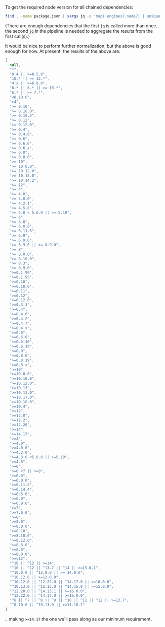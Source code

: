 To get the required node version for all chained dependencies:

```sh
find . -name package.json | xargs jq -s 'map(.engines?.node?) | unique' | jq -s 'flatten | unique'
```

(There are enough dependencies that the first `jq` is called more than once...
the second `jq` in the pipeline is needed to aggregate the results from the
first call(s).)

It would be nice to perform further normalization, but the above is good enough
for now. At present, the results of the above are:

```javascript
[
  null,
  "*",
  "0.4 || >=0.5.8",
  "10.* || >= 12.*",
  "4.x || >=6.0.0",
  "6.* || 8.* || >= 10.*",
  "6.* || >= 7.*",
  "<8.10.0",
  ">4",
  ">= 0.10",
  ">= 0.10.0",
  ">= 0.10.5",
  ">= 0.12",
  ">= 0.12.0",
  ">= 0.4",
  ">= 0.4.0",
  ">= 0.6",
  ">= 0.6.0",
  ">= 0.6.x",
  ">= 0.8",
  ">= 0.8.0",
  ">= 10",
  ">= 10.0.0",
  ">= 10.12.0",
  ">= 10.13.0",
  ">= 10.14.2",
  ">= 12",
  ">= 4",
  ">= 4.0",
  ">= 4.0.0",
  ">= 4.2.1",
  ">= 4.5.0",
  ">= 4.8 < 5.0.0 || >= 5.10",
  ">= 6",
  ">= 6.0",
  ">= 6.0.0",
  ">= 6.11.5",
  ">= 6.9",
  ">= 6.9.0",
  ">= 6.9.0 || >= 8.9.0",
  ">= 8",
  ">= 8.0.0",
  ">= 8.10.0",
  ">= 8.3",
  ">= 8.9.0",
  ">=0.1.90",
  ">=0.1.95",
  ">=0.10",
  ">=0.10.0",
  ">=0.11",
  ">=0.12",
  ">=0.12.0",
  ">=0.3.1",
  ">=0.4",
  ">=0.4.0",
  ">=0.4.2",
  ">=0.4.7",
  ">=0.4.x",
  ">=0.6",
  ">=0.6.0",
  ">=0.6.10",
  ">=0.6.19",
  ">=0.8",
  ">=0.8.0",
  ">=0.8.19",
  ">=0.8.x",
  ">=10",
  ">=10.0.0",
  ">=10.10.0",
  ">=10.12.0",
  ">=10.13",
  ">=10.13.0",
  ">=10.17.0",
  ">=10.18.0",
  ">=10.4",
  ">=12",
  ">=12.0",
  ">=12.2",
  ">=12.20",
  ">=14",
  ">=14.17",
  ">=4",
  ">=4.0",
  ">=4.0.0",
  ">=4.2.0",
  ">=4.3.0 <5.0.0 || >=5.10",
  ">=4.8",
  ">=6",
  ">=6 <7 || >=8",
  ">=6.0",
  ">=6.0.0",
  ">=6.11.5",
  ">=6.14.4",
  ">=6.5.0",
  ">=6.9",
  ">=6.9.0",
  ">=7",
  ">=7.0.0",
  ">=8",
  ">=8.0",
  ">=8.0.0",
  ">=8.10",
  ">=8.10.0",
  ">=8.12.0",
  ">=8.3.0",
  ">=8.6",
  ">=8.9.0",
  ">=v12",
  "^10 || ^12 || >=14",
  "^10 || ^12 || ^13.7 || ^14 || >=15.0.1",
  "^10.0.0 || ^12.0.0 || >= 14.0.0",
  "^10.12.0 || >=12.0.0",
  "^10.12.0 || ^12.22.0 || ^14.17.0 || >=16.0.0",
  "^10.13.0 || ^12.13.0 || ^14.15.0 || >=15.0.0",
  "^12.20.0 || ^14.13.1 || >=16.0.0",
  "^12.22.0 || ^14.17.0 || >=16.0.0",
  "^6 || ^7 || ^8 || ^9 || ^10 || ^11 || ^12 || >=13.7",
  "^8.10.0 || ^10.13.0 || >=11.10.1"
]
```

.. making `>=14.17` the one we'll pass along as our minimum requirement.
